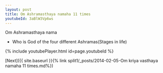 ```yaml
---
layout: post
title: Om Ashramasthaya namaha 11 times
youtubeId: 3aBlW3Vp6ws
---
```

 
 
Om Ashramasthaya nama 
 
 -  Who is God of the four different Ashramas(Stages in life) 
 
  
 
  
 
 
 
 
 
 


{% include youtubePlayer.html id=page.youtubeId %}
 
[Next]({{ site.baseurl }}{% link  split1/_posts/2014-02-05-Om kriya vasthaya namaha 11 times.md%})
 
